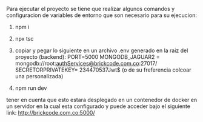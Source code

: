 Para ejecutar el proyecto se tiene que realizar algunos comandos y configuracion de variables de entorno que son necesario para su ejecucion:

1. npm i
2. npx tsc
3. copiar y pegar lo siguiente en un archivo .env generado en la raiz del proyecto (backend):
PORT=5000
MONGODB_JAGUAR2 = mongodb://root:authServices@brickcode.com.co:27017/
SECRETORPRIVATEKEY= 234470537Jwt$ (o de su freferencia colcoar una personalizada)

4. npm run dev

tener en cuenta que esto estara desplegado en un contenedor de docker en un servidor en la cual esta configurado y puede acceder bajo el siguiente link: http://brickcode.com.co:5000/
